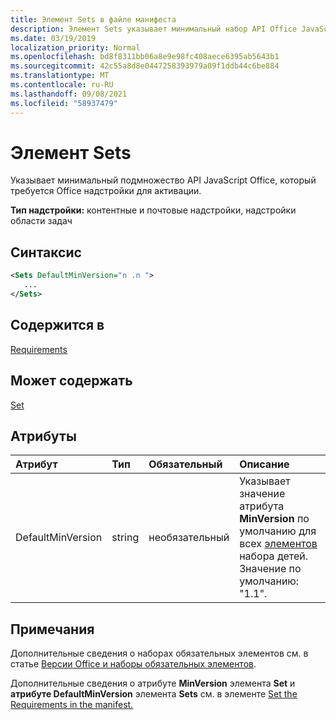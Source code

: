 ```yaml
---
title: Элемент Sets в файле манифеста
description: Элемент Sets указывает минимальный набор API Office JavaScript, необходимый Office надстройки для активации.
ms.date: 03/19/2019
localization_priority: Normal
ms.openlocfilehash: bd8f8311bb06a8e9e98fc408aece6395ab5643b1
ms.sourcegitcommit: 42c55a8d8e0447258393979a09f1ddb44c6be884
ms.translationtype: MT
ms.contentlocale: ru-RU
ms.lasthandoff: 09/08/2021
ms.locfileid: "58937479"
---
```

# <a name="sets-element"></a>Элемент Sets

Указывает минимальный подмножество API JavaScript Office, который требуется Office надстройки для активации.

**Тип надстройки:** контентные и почтовые надстройки, надстройки области задач

## <a name="syntax"></a>Синтаксис

```XML
<Sets DefaultMinVersion="n .n ">
   ...
</Sets>
```

## <a name="contained-in"></a>Содержится в

[Requirements](requirements.md)

## <a name="can-contain"></a>Может содержать

[Set](set.md)

## <a name="attributes"></a>Атрибуты

|Атрибут|Тип|Обязательный|Описание|
|:-----|:-----|:-----|:-----|
|DefaultMinVersion|string|необязательный|Указывает значение атрибута **MinVersion** по умолчанию для всех [элементов](set.md) набора детей. Значение по умолчанию: "1.1".|

## <a name="remarks"></a>Примечания

Дополнительные сведения о наборах обязательных элементов см. в статье [Версии Office и наборы обязательных элементов](../../develop/office-versions-and-requirement-sets.md).

Дополнительные сведения о атрибуте **MinVersion** элемента **Set** и **атрибуте DefaultMinVersion** элемента **Sets** см. в элементе [Set the Requirements in the manifest.](../../develop/specify-office-hosts-and-api-requirements.md#set-the-requirements-element-in-the-manifest)

